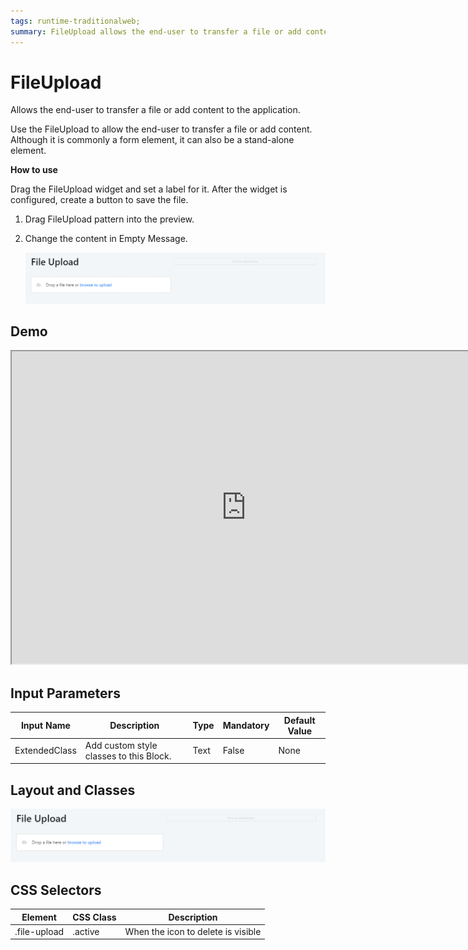 ```yaml
---
tags: runtime-traditionalweb; 
summary: FileUpload allows the end-user to transfer a file or add content to the application.
---
```


# FileUpload

Allows the end-user to transfer a file or add content to the application.

Use the FileUpload to allow the end-user to transfer a file or add content. Although it is commonly a form element, it can also be a stand-alone element.

**How to use**

Drag the FileUpload widget and set a label for it. After the widget is configured, create a button to save the file.

1. Drag FileUpload pattern into the preview.

1. Change the content in Empty Message.

    ![](<images/fileupload-image-1.png>)

## Demo

<iframe src="https://drive.google.com/file/d/1rkJmu_1uqdVtF4CdobtCRoYx5FbxvceB/preview" width="750" height="500"></iframe>

## Input Parameters

| Input Name |  Description |  Type | Mandatory | Default Value |
|---|---|---|---|---|
| ExtendedClass  |  Add custom style classes to this Block. | Text | False | None |

## Layout and Classes

![](<images/fileupload-image-1.png>)

## CSS Selectors

| Element |  CSS Class |  Description  |
| ---|---|---
| .file-upload | .active |  When the icon to delete is visible |




